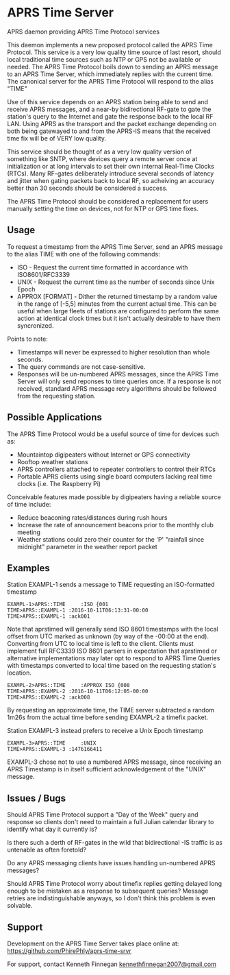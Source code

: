 # APRS Time Server
APRS daemon providing APRS Time Protocol services

This daemon implements a new proposed protocol called the APRS Time Protocol.
This service is a very low quality time source of last resort, should local
traditional time sources such as NTP or GPS not be available or needed.
The APRS Time Protocol boils down to sending an APRS message to an APRS Time
Server, which immediately replies with the current time.
The canonical server for the APRS Time Protocol will respond to the alias "TIME"

Use of this service depends on an APRS station being able to send and receive
APRS messages, and a near-by bidirectional RF-gate to gate the station's query
to the Internet and gate the response back to the local RF LAN.
Using APRS as the transport and the packet exchange depending on both
being gatewayed to and from the APRS-IS means that the received time fix
will be of VERY low quality. 

This service should be thought of as a very low quality version of something
like SNTP, where devices query a remote server once at initialization or at
long intervals to set their own internal Real-Time Clocks (RTCs).
Many RF-gates deliberately introduce several seconds of latency and jitter
when gating packets back to local RF, so acheiving an accuracy better than
30 seconds should be considered a success.

The APRS Time Protocol should be considered a replacement for users manually
setting the time on devices, not for NTP or GPS time fixes.

## Usage

To request a timestamp from the APRS Time Server, send an APRS message to the
alias TIME with one of the following commands:
* ISO - Request the current time formatted in accordance with ISO8601/RFC3339
* UNIX - Request the current time as the number of seconds since Unix Epoch
* APPROX [FORMAT] - Dither the returned timestamp by a random value in the
range of [-5,5] minutes from the current actual time. This can be useful when
large fleets of stations are configured to perform the same action at
identical clock times but it isn't actually desirable to have them syncronized.

Points to note:
* Timestamps will never be expressed to higher resolution than whole seconds.
* The query commands are not case-sensitive.
* Responses will be un-numbered APRS messages, since the APRS Time Server
will only send reponses to time queries once. If a response is not received,
standard APRS message retry algorithms should be followed from the requesting
station.

## Possible Applications

The APRS Time Protocol would be a useful source of time for devices such as:
* Mountaintop digipeaters without Internet or GPS connectivity
* Rooftop weather stations
* APRS controllers attached to repeater controllers to control their RTCs
* Portable APRS clients using single board computers lacking real time clocks
(i.e. The Raspberry Pi)

Conceivable features made possible by digipeaters having a reliable source of
time include:
* Reduce beaconing rates/distances during rush hours
* Increase the rate of announcement beacons prior to the monthly club meeting
* Weather stations could zero their counter for the 'P' "rainfall since
midnight" parameter in the weather report packet

## Examples

Station EXAMPL-1 sends a message to TIME requesting an ISO-formatted timestamp
```
EXAMPL-1>APRS::TIME     :ISO {001
TIME>APRS::EXAMPL-1 :2016-10-11T06:13:31-00:00
TIME>APRS::EXAMPL-1 :ack001
```
Note that aprstimed will generally send ISO 8601 timestamps with the local 
offset from UTC marked as unknown (by way of the -00:00 at the end).
Converting from UTC to local time is left to the client.
Clients must implement full RFC3339 ISO 8601 parsers in expectation that
aprstimed or alternative implementations may later opt to respond to APRS
Time Queries with timestamps converted to local time based on the requesting
station's location.

```
EXAMPL-2>APRS::TIME     :APPROX ISO {008
TIME>APRS::EXAMPL-2 :2016-10-11T06:12:05-00:00
TIME>APRS::EXAMPL-2 :ack008
```
By requesting an approximate time, the TIME server subtracted a random 1m26s
from the actual time before sending EXAMPL-2 a timefix packet.

Station EXAMPL-3 instead prefers to receive a Unix Epoch timestamp
```
EXAMPL-3>APRS::TIME     :UNIX
TIME>APRS::EXAMPL-3 :1476166411
```
EXAMPL-3 chose not to use a numbered APRS message, since receiving an
APRS Timestamp is in itself sufficient acknowledgement of the "UNIX" message.

## Issues / Bugs

Should APRS Time Protocol support a "Day of the Week" query and response so
clients don't need to maintain a full Julian calendar library to identify what
day it currently is?

Is there such a derth of RF-gates in the wild that bidirectional -IS traffic 
is as untenable as often foretold?

Do any APRS messaging clients have issues handling un-numbered APRS messages?

Should APRS Time Protocol worry about timefix replies getting delayed long
enough to be mistaken as a response to subsequent queries? Message retries
are indistinguishable anyways, so I don't think this problem is even solvable.

## Support

Development on the APRS Time Server takes place online at:
https://github.com/PhirePhly/aprs-time-srvr

For support, contact Kenneth Finnegan <kennethfinnegan2007@gmail.com>

